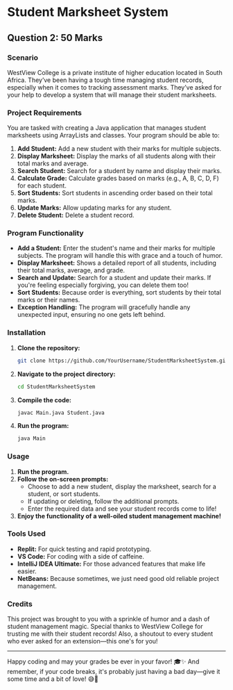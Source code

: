 # Student Marksheet System

## Question 2: 50 Marks

### Scenario
WestView College is a private institute of higher education located in South Africa. They’ve been having a tough time managing student records, especially when it comes to tracking assessment marks. They’ve asked for your help to develop a system that will manage their student marksheets. 

### Project Requirements
You are tasked with creating a Java application that manages student marksheets using ArrayLists and classes. Your program should be able to:

1. **Add Student:** Add a new student with their marks for multiple subjects.
2. **Display Marksheet:** Display the marks of all students along with their total marks and average.
3. **Search Student:** Search for a student by name and display their marks.
4. **Calculate Grade:** Calculate grades based on marks (e.g., A, B, C, D, F) for each student.
5. **Sort Students:** Sort students in ascending order based on their total marks.
6. **Update Marks:** Allow updating marks for any student.
7. **Delete Student:** Delete a student record.

### Program Functionality
- **Add a Student:** Enter the student's name and their marks for multiple subjects. The program will handle this with grace and a touch of humor.
- **Display Marksheet:** Shows a detailed report of all students, including their total marks, average, and grade.
- **Search and Update:** Search for a student and update their marks. If you're feeling especially forgiving, you can delete them too!
- **Sort Students:** Because order is everything, sort students by their total marks or their names.
- **Exception Handling:** The program will gracefully handle any unexpected input, ensuring no one gets left behind.

### Installation
1. **Clone the repository:**
    ```bash
    git clone https://github.com/YourUsername/StudentMarksheetSystem.git
    ```
2. **Navigate to the project directory:**
    ```bash
    cd StudentMarksheetSystem
    ```
3. **Compile the code:**
    ```bash
    javac Main.java Student.java
    ```
4. **Run the program:**
    ```bash
    java Main
    ```

### Usage
1. **Run the program.**
2. **Follow the on-screen prompts:**
    - Choose to add a new student, display the marksheet, search for a student, or sort students.
    - If updating or deleting, follow the additional prompts.
    - Enter the required data and see your student records come to life!
3. **Enjoy the functionality of a well-oiled student management machine!**

### Tools Used
- **Replit:** For quick testing and rapid prototyping.
- **VS Code:** For coding with a side of caffeine.
- **IntelliJ IDEA Ultimate:** For those advanced features that make life easier.
- **NetBeans:** Because sometimes, we just need good old reliable project management.

### Credits
This project was brought to you with a sprinkle of humor and a dash of student management magic. Special thanks to WestView College for trusting me with their student records! Also, a shoutout to every student who ever asked for an extension—this one's for you!

---

Happy coding and may your grades be ever in your favor! 🎓✨ And remember, if your code breaks, it's probably just having a bad day—give it some time and a bit of love! 😅🙌
